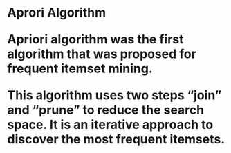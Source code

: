 <h1>Aprori Algorithm</h>
  
 <p>
 Apriori algorithm was the first algorithm that was proposed for frequent itemset mining.
  
 This algorithm uses two steps “join” and “prune” to reduce the search space. It is an iterative approach to discover the most frequent itemsets.
</p>
